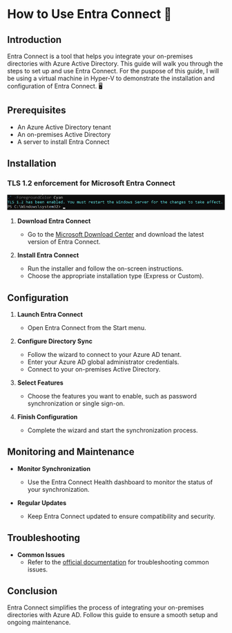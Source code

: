 # How to Use Entra Connect 🔌

## Introduction
Entra Connect is a tool that helps you integrate your on-premises directories with Azure Active Directory. This guide will walk you through the steps to set up and use Entra Connect. For the puspose of this guide, I will be using a virtual machine in Hyper-V to demonstrate the installation and configuration of Entra Connect. 🖥️

## Prerequisites
- An Azure Active Directory tenant
- An on-premises Active Directory
- A server to install Entra Connect

## Installation

### TLS 1.2 enforcement for Microsoft Entra Connect
![alt text](image-25.png)

1. **Download Entra Connect**
    - Go to the [Microsoft Download Center](https://www.microsoft.com/en-us/download) and download the latest version of Entra Connect.

2. **Install Entra Connect**
    - Run the installer and follow the on-screen instructions.
    - Choose the appropriate installation type (Express or Custom).

## Configuration

1. **Launch Entra Connect**
    - Open Entra Connect from the Start menu.

2. **Configure Directory Sync**
    - Follow the wizard to connect to your Azure AD tenant.
    - Enter your Azure AD global administrator credentials.
    - Connect to your on-premises Active Directory.

3. **Select Features**
    - Choose the features you want to enable, such as password synchronization or single sign-on.

4. **Finish Configuration**
    - Complete the wizard and start the synchronization process.

## Monitoring and Maintenance

- **Monitor Synchronization**
  - Use the Entra Connect Health dashboard to monitor the status of your synchronization.
  
- **Regular Updates**
  - Keep Entra Connect updated to ensure compatibility and security.

## Troubleshooting

- **Common Issues**
  - Refer to the [official documentation](https://docs.microsoft.com/en-us/azure/active-directory/hybrid/how-to-connect-install-prerequisites) for troubleshooting common issues.

## Conclusion
Entra Connect simplifies the process of integrating your on-premises directories with Azure AD. Follow this guide to ensure a smooth setup and ongoing maintenance.
